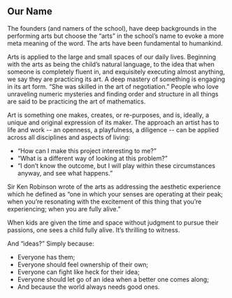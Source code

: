 Our Name
----

The founders (and namers of the school), have deep
backgrounds in the performing arts but choose the “arts” in the school’s name
to evoke a more meta meaning of the word. The arts have been fundamental to
humankind. 

Arts is applied to the large and small spaces of our daily lives.
Beginning with the arts as being the child’s natural language, to the idea
that when someone is completely fluent in, and exquisitely executing almost
anything, we say they are practicing its art. A deep mastery of something is
engaging in its art form. “She was skilled in the art of negotiation.” People
who love unraveling numeric mysteries and finding order and structure in all
things are said to be practicing the art of mathematics.

Art is something one makes, creates, or re-purposes, and is, ideally, a unique
and original expression of its maker. The approach an artist has to life and
work -- an openness, a playfulness, a diligence -- can be applied across all
disciplines and aspects of living:

* “How can I make this project interesting to me?” 
* “What is a different way of looking at this problem?” 
* “I don’t know the outcome, but I will play within these circumstances
   anyway, and see what happens.”

Sir Ken Robinson wrote of the arts as addressing the aesthetic experience
which he defined as “one in which your senses are operating at their peak;
when you’re resonating with the excitement of this thing that you’re
experiencing; when you are fully alive.”  

When kids are given the time and space without judgment to pursue their
passions, one sees a child fully alive. It’s thrilling to witness.

And “ideas?”  Simply because:

* Everyone has them;
* Everyone should feel ownership of their own;
* Everyone can fight like heck for their idea;
* Everyone should let go of an idea when a better one comes along;
* And because the world always needs good ones.
